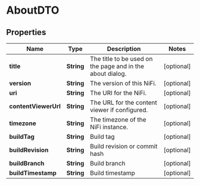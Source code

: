 # AboutDTO

## Properties
Name | Type | Description | Notes
------------ | ------------- | ------------- | -------------
**title** | **String** | The title to be used on the page and in the about dialog. |  [optional]
**version** | **String** | The version of this NiFi. |  [optional]
**uri** | **String** | The URI for the NiFi. |  [optional]
**contentViewerUrl** | **String** | The URL for the content viewer if configured. |  [optional]
**timezone** | **String** | The timezone of the NiFi instance. |  [optional]
**buildTag** | **String** | Build tag |  [optional]
**buildRevision** | **String** | Build revision or commit hash |  [optional]
**buildBranch** | **String** | Build branch |  [optional]
**buildTimestamp** | **String** | Build timestamp |  [optional]
